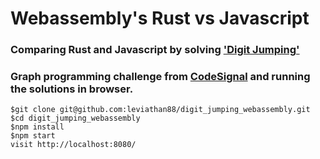 # Webassembly's Rust vs Javascript

### Comparing Rust and Javascript by solving ['Digit Jumping'](https://app.codesignal.com/arcade/graphs-arcade/neverending-grids/HY68Gv9BWPLefQ7CT) 
### Graph programming challenge from [CodeSignal](https://app.codesignal.com/arcade/graphs-arcade) and running the solutions in browser.


```
$git clone git@github.com:leviathan88/digit_jumping_webassembly.git
$cd digit_jumping_webassembly
$npm install
$npm start
visit http://localhost:8080/
```